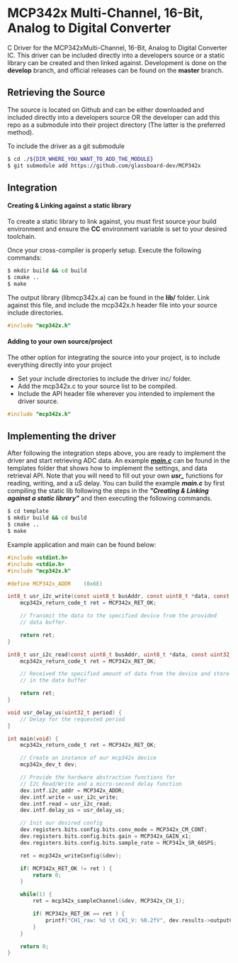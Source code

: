 # MCP342x Multi-Channel, 16-Bit, Analog to Digital Converter

C Driver for the MCP342xMulti-Channel, 16-Bit, Analog to Digital Converter IC. This driver can be included directly into a developers source or a static library can be created and then linked against. Development is done on the **develop** branch, and official releases can be found on the **master** branch.

## Retrieving the Source
The source is located on Github and can be either downloaded and included directly into a developers source OR the developer can add this repo as a submodule into their project directory (The latter is the preferred method).

To include the driver as a git submodule
```bash
$ cd ./${DIR_WHERE_YOU_WANT_TO_ADD_THE_MODULE}
$ git submodule add https://github.com/glassboard-dev/MCP342x
```

## Integration
#### Creating & Linking against a static library
To create a static library to link against, you must first source your build environment and ensure the **CC** environment variable is set to your desired toolchain.

Once your cross-compiler is properly setup. Execute the following commands:
```bash
$ mkdir build && cd build
$ cmake ..
$ make
```
The output library (libmcp342x.a) can be found in the **lib/** folder. Link against this file, and include the mcp342x.h header file into your source include directories.
```c
#include "mcp342x.h"
```

#### Adding to your own source/project
The other option for integrating the source into your project, is to include everything directly into your project
* Set your include directories to include the driver inc/ folder.
* Add the mcp342x.c to your source list to be compiled.
* Include the API header file wherever you intended to implement the driver source.
```c
#include "mcp342x.h"
```

## Implementing the driver
After following the integration steps above, you are ready to implement the driver and start retrieving ADC data. An example [***main.c***](./template/main.c) can be found in the templates folder that shows how to implement the settings, and data retrieval API. Note that you will need to fill out your own ***usr_*** functions for reading, writing, and a uS delay. You can build the example ***main.c*** by first compiling the static lib following the steps in the ***"Creating & Linking against a static library"*** and then executing the following commands.
```bash
$ cd template
$ mkdir build && cd build
$ cmake ..
$ make
```
Example application and main can be found below:
```C
#include <stdint.h>
#include <stdio.h>
#include "mcp342x.h"

#define MCP342x_ADDR    (0x6E)

int8_t usr_i2c_write(const uint8_t busAddr, const uint8_t *data, const uint32_t len) {
    mcp342x_return_code_t ret = MCP342x_RET_OK;

    // Transmit the data to the specified device from the provided
    // data buffer.

    return ret;
}

int8_t usr_i2c_read(const uint8_t busAddr, uint8_t *data, const uint32_t len) {
    mcp342x_return_code_t ret = MCP342x_RET_OK;

    // Received the specified amount of data from the device and store it
    // in the data buffer

    return ret;
}

void usr_delay_us(uint32_t period) {
    // Delay for the requested period
}

int main(void) {
    mcp342x_return_code_t ret = MCP342x_RET_OK;

    // Create an instance of our mcp342x device
    mcp342x_dev_t dev;

    // Provide the hardware abstraction functions for
    // I2c Read/Write and a micro-second delay function
    dev.intf.i2c_addr = MCP342x_ADDR;
    dev.intf.write = usr_i2c_write;
    dev.intf.read = usr_i2c_read;
    dev.intf.delay_us = usr_delay_us;

    // Init our desired config
    dev.registers.bits.config.bits.conv_mode = MCP342x_CM_CONT;
    dev.registers.bits.config.bits.gain = MCP342x_GAIN_x1;
    dev.registers.bits.config.bits.sample_rate = MCP342x_SR_60SPS;

    ret = mcp342x_writeConfig(&dev);

    if( MCP342x_RET_OK != ret ) {
        return 0;
    }

    while(1) {
        ret = mcp342x_sampleChannel(&dev, MCP342x_CH_1);

        if( MCP342x_RET_OK == ret ) {
            printf("CH1_raw: %d \t CH1_V: %0.2fV", dev.results->outputCode, dev.results->voltage);
        }
    }

    return 0;
}
```